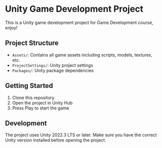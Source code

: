 # Unity Game Development Project

This is a Unity game development project for Game Development course, enjoy!

## Project Structure

- `Assets/`: Contains all game assets including scripts, models, textures, etc.
- `ProjectSettings/`: Unity project settings
- `Packages/`: Unity package dependencies

## Getting Started

1. Clone this repository
2. Open the project in Unity Hub
3. Press Play to start the game

## Development

The project uses Unity 2022.3 LTS or later. Make sure you have the correct Unity version installed before opening the project.
